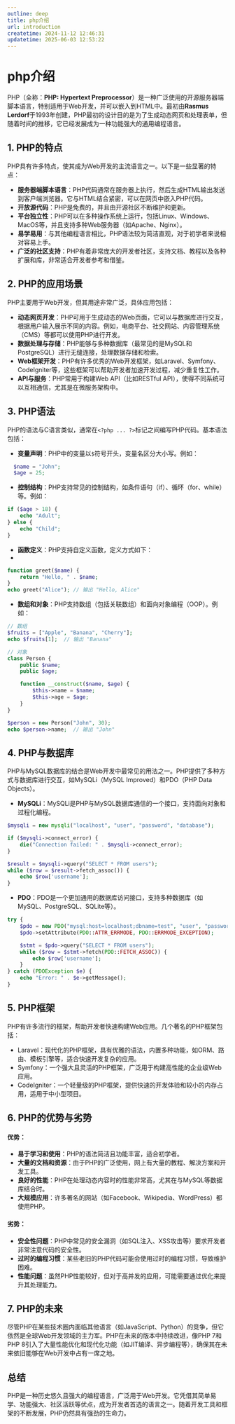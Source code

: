```yaml
---
outline: deep
title: php介绍
url: introduction
createtime: 2024-11-12 12:46:31
updatetime: 2025-06-03 12:53:22
---
```


# php介绍


PHP（全称：**PHP: Hypertext Preprocessor**）是一种广泛使用的开源服务器端脚本语言，特别适用于Web开发，并可以嵌入到HTML中。最初由**Rasmus Lerdorf**于1993年创建，PHP最初的设计目的是为了生成动态网页和处理表单，但随着时间的推移，它已经发展成为一种功能强大的通用编程语言。

## 1. PHP的特点

PHP具有许多特点，使其成为Web开发的主流语言之一。以下是一些显著的特点：

- **服务器端脚本语言**：PHP代码通常在服务器上执行，然后生成HTML输出发送到客户端浏览器。它与HTML结合紧密，可以在网页中嵌入PHP代码。
- **开放源代码**：PHP是免费的，并且由开源社区不断维护和更新。
- **平台独立性**：PHP可以在多种操作系统上运行，包括Linux、Windows、MacOS等，并且支持多种Web服务器（如Apache、Nginx）。
- **易学易用**：与其他编程语言相比，PHP语法较为简洁直观，对于初学者来说相对容易上手。
- **广泛的社区支持**：PHP有着非常庞大的开发者社区，支持文档、教程以及各种扩展和库，非常适合开发者参考和借鉴。

## 2. PHP的应用场景

PHP主要用于Web开发，但其用途非常广泛，具体应用包括：

- **动态网页开发**：PHP可用于生成动态的Web页面，它可以与数据库进行交互，根据用户输入展示不同的内容。例如，电商平台、社交网站、内容管理系统（CMS）等都可以使用PHP进行开发。
- **数据处理与存储**：PHP能够与多种数据库（最常见的是MySQL和PostgreSQL）进行无缝连接，处理数据存储和检索。
- **Web框架开发**：PHP有许多优秀的Web开发框架，如Laravel、Symfony、CodeIgniter等，这些框架可以帮助开发者加速开发过程，减少重复性工作。
- **API与服务**：PHP常用于构建Web API（比如RESTful API），使得不同系统可以互相通信，尤其是在微服务架构中。

## 3. PHP语法

PHP的语法与C语言类似，通常在`<?php ... ?>`标记之间编写PHP代码。基本语法包括：

- **变量声明**：PHP中的变量以`$`符号开头，变量名区分大小写。例如：
  
```php
  $name = "John";
  $age = 25;
```

- **控制结构**：PHP支持常见的控制结构，如条件语句（if）、循环（for、while）等。例如：

```php
if ($age > 18) {
    echo "Adult";
} else {
    echo "Child";
}
```  

- **函数定义**：PHP支持自定义函数，定义方式如下：
- 
```php
function greet($name) {
    return "Hello, " . $name;
}
echo greet("Alice"); // 输出 "Hello, Alice"
```

- **数组和对象**：PHP支持数组（包括关联数组）和面向对象编程（OOP）。例如：

```php
// 数组
$fruits = ["Apple", "Banana", "Cherry"];
echo $fruits[1];  // 输出 "Banana"

// 对象
class Person {
    public $name;
    public $age;

    function __construct($name, $age) {
        $this->name = $name;
        $this->age = $age;
    }
}

$person = new Person("John", 30);
echo $person->name;  // 输出 "John"
```

## 4. PHP与数据库

PHP与MySQL数据库的结合是Web开发中最常见的用法之一。PHP提供了多种方式与数据库进行交互，如MySQLi（MySQL Improved）和PDO（PHP Data Objects）。

- **MySQLi**：MySQLi是PHP与MySQL数据库通信的一个接口，支持面向对象和过程化编程。
  
```php
$mysqli = new mysqli("localhost", "user", "password", "database");

if ($mysqli->connect_error) {
    die("Connection failed: " . $mysqli->connect_error);
}

$result = $mysqli->query("SELECT * FROM users");
while ($row = $result->fetch_assoc()) {
    echo $row['username'];
}
```

- **PDO**：PDO是一个更加通用的数据库访问接口，支持多种数据库（如MySQL、PostgreSQL、SQLite等）。

```php
try {
    $pdo = new PDO("mysql:host=localhost;dbname=test", "user", "password");
    $pdo->setAttribute(PDO::ATTR_ERRMODE, PDO::ERRMODE_EXCEPTION);

    $stmt = $pdo->query("SELECT * FROM users");
    while ($row = $stmt->fetch(PDO::FETCH_ASSOC)) {
        echo $row['username'];
    }
} catch (PDOException $e) {
    echo "Error: " . $e->getMessage();
}
```

## 5. PHP框架
PHP有许多流行的框架，帮助开发者快速构建Web应用。几个著名的PHP框架包括：

* Laravel：现代化的PHP框架，具有优雅的语法，内置多种功能，如ORM、路由、模板引擎等，适合快速开发复杂的应用。
* Symfony：一个强大且灵活的PHP框架，广泛用于构建高性能的企业级Web应用。
* CodeIgniter：一个轻量级的PHP框架，提供快速的开发体验和较小的内存占用，适用于中小型项目。
  
## 6. PHP的优势与劣势

#### 优势：

* **易于学习和使用**：PHP的语法简洁且功能丰富，适合初学者。
* **大量的文档和资源**：由于PHP的广泛使用，网上有大量的教程、解决方案和开发工具。
* **良好的性能**：PHP在处理动态内容时的性能非常高，尤其在与MySQL等数据库结合时。
* **大规模应用**：许多著名的网站（如Facebook、Wikipedia、WordPress）都使用PHP。

#### 劣势：

* **安全性问题**：PHP中常见的安全漏洞（如SQL注入、XSS攻击等）要求开发者非常注意代码的安全性。
* **过时的编程习惯**：某些老旧的PHP代码可能会使用过时的编程习惯，导致维护困难。
* **性能问题**：虽然PHP性能较好，但对于高并发的应用，可能需要通过优化来提升其处理能力。

## 7. PHP的未来

尽管PHP在某些技术圈内面临其他语言（如JavaScript、Python）的竞争，但它依然是全球Web开发领域的主力军。PHP在未来的版本中持续改进，像PHP 7和PHP 8引入了大量性能优化和现代化功能（如JIT编译、异步编程等），确保其在未来依旧能够在Web开发中占有一席之地。

## 总结

PHP是一种历史悠久且强大的编程语言，广泛用于Web开发。它凭借其简单易学、功能强大、社区活跃等优点，成为开发者首选的语言之一。随着开发工具和框架的不断发展，PHP仍然具有强劲的生命力。